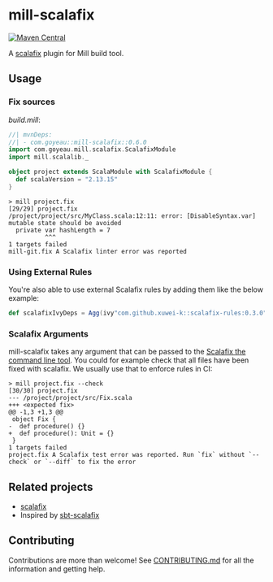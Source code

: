 # mill-scalafix

[![Maven Central](https://img.shields.io/maven-central/v/com.goyeau/mill-scalafix_mill0.11_2.13)](https://mvnrepository.com/artifact/com.goyeau/mill-scalafix_mill0.11)

A [scalafix](https://scalacenter.github.io/scalafix) plugin for Mill build tool.


## Usage

### Fix sources

*build.mill*:
```scala
//| mvnDeps:
//| - com.goyeau::mill-scalafix::0.6.0
import com.goyeau.mill.scalafix.ScalafixModule
import mill.scalalib._

object project extends ScalaModule with ScalafixModule {
  def scalaVersion = "2.13.15"
}
```

```shell script
> mill project.fix
[29/29] project.fix
/project/project/src/MyClass.scala:12:11: error: [DisableSyntax.var] mutable state should be avoided
  private var hashLength = 7
          ^^^
1 targets failed
mill-git.fix A Scalafix linter error was reported
```

### Using External Rules

You're also able to use external Scalafix rules by adding them like the below
example:

```scala
def scalafixIvyDeps = Agg(ivy"com.github.xuwei-k::scalafix-rules:0.3.0")
```

### Scalafix Arguments

mill-scalafix takes any argument that can be passed to the [Scalafix the command line tool](https://scalacenter.github.io/scalafix/docs/users/installation.html#command-line).
You could for example check that all files have been fixed with scalafix. We usually use that to enforce rules in CI:
```shell script
> mill project.fix --check
[30/30] project.fix
--- /project/project/src/Fix.scala
+++ <expected fix>
@@ -1,3 +1,3 @@
 object Fix {
-  def procedure() {}
+  def procedure(): Unit = {}
 }
1 targets failed
project.fix A Scalafix test error was reported. Run `fix` without `--check` or `--diff` to fix the error
```


## Related projects

* [scalafix](https://github.com/scalacenter/scalafix)
* Inspired by [sbt-scalafix](https://github.com/scalacenter/sbt-scalafix)


## Contributing

Contributions are more than welcome!
See [CONTRIBUTING.md](CONTRIBUTING.md) for all the information and getting help.
